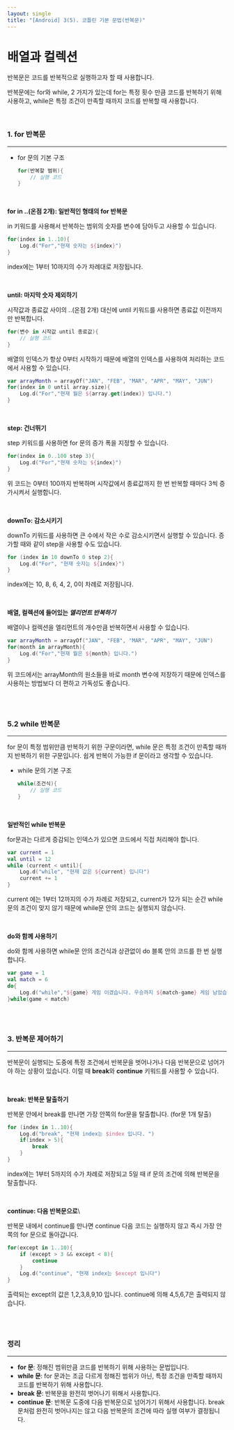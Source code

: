 ```yaml
---
layout: single
title: "[Android] 3(5). 코틀린 기본 문법(반복문)"
---
```




# 배열과 컬렉션

반복문은 코드를 반복적으로 실행하고자 할 때 사용합니다. 

반복문에는 for와 while, 2 가지가 있는데 for는 특정 횟수 만큼 코드를 반복하기 위해 사용하고, while은 특정 조건이 만족할 때까지 코드를 반복할 때 사용합니다. 

<br>

### 1. for 반복문

---

* for 문의 기본 구조

  ```kotlin
  for(반복할 범위){
      // 실행 코드
  }

<br>

**for in ..(온점 2개): 일반적인 형태의 for 반복문**

in 키워드를 사용해서 반복하는 범위의 숫자를 변수에 담아두고 사용할 수 있습니다. 

```kotlin
for(index in 1..10){
    Log.d("For","현재 숫자는 ${index}")
}
```

index에는 1부터 10까지의 수가 차례대로 저장됩니다. 

<br>

**until: 마지막 숫자 제외하기**

시작값과 종료값 사이의 ..(온점 2개) 대신에 until 키워드를 사용하면 종료값 이전까지만 반복합니다. 

```kotlin
for(변수 in 시작값 until 종료값){
    // 실행 코드
}
```

배열의 인덱스가 항상 0부터 시작하기 때문에 배열의 인덱스를 사용하여 처리하는 코드에서 사용할 수 있습니다. 

```kotlin
var arrayMonth = arrayOf("JAN", "FEB", "MAR", "APR", "MAY", "JUN")
for(index in 0 until array.size){
    Log.d("For","현재 월은 ${array.get(index)} 입니다.")
}
```

<br>

**step: 건너뛰기**

step 키워드를 사용하면 for 문의 증가 폭을 지정할 수 있습니다. 

```kotlin
for(index in 0..100 step 3){
    Log.d("For","현재 숫자는 ${index}")
}
```

위 코드는 0부터 100까지 반복하며 시작값에서 종료값까지 한 번 반복할 때마다 3씩 증가시켜서 실행합니다. 

<br>

**downTo: 감소시키기**

downTo 키워드를 사용하면 큰 수에서 작은 수로 감소시키면서 실행할 수 있습니다. 증가할 때와 같이 step을 사용할 수도 있습니다. 

```kotlin
for (index in 10 downTo 0 step 2){
    Log.d("For", "현재 숫자는 ${index}")
}
```

index에는 10, 8, 6, 4, 2, 0이 차례로 저장됩니다. 

<br>

**배열, 컬렉션에 들어있는 _엘리먼트 반복하기_**

배열이나 컬렉션을 엘리먼트의 개수만큼 반복하면서 사용할 수 있습니다. 

```kotlin
var arrayMonth = arrayOf("JAN", "FEB", "MAR", "APR", "MAY", "JUN")
for(month in arrayMonth){
    Log.d("For","현재 월은 ${month} 입니다.")
}
```

위 코드에서는 arrayMonth의 원소들을 바로 month 변수에 저장하기 때문에 인덱스를 사용하는 방법보다 더 편하고 가독성도 좋습니다. 

<br>

<br>

### 5.2 while 반복문

---

for 문이 특정 범위만큼 반복하기 위한 구문이라면, while 문은 특정 조건이 만족할 때까지 반복하기 위한 구문입니다. 쉽게 반복이 가능한 if 문이라고 생각할 수 있습니다. 

* while 문의 기본 구조

  ```kotlin
  while(조건식){
      // 실행 코드
  }
  ```

<br>

**일반적인 while 반복문**

for문과는 다르게 증감되는 인덱스가 있으면 코드에서 직접 처리해야 합니다. 

```kotlin
var current = 1
val until = 12
while (current < until){
    Log.d("while", "현재 값은 ${current} 입니다")
    current += 1
}
```

current 에는 1부터 12까지의 수가 차례로 저장되고, current가 12가 되는 순간 while문의 조건이 맞지 않기 때문에 while문 안의 코드는 실행되지 않습니다. 

<br>

**do와 함께 사용하기**

do와 함께 사용하면 while문 안의 조건식과 상관없이 do 블록 안의 코드를 한 번 실행합니다. 

```kotlin
var game = 1
val match = 6
do{
    Log.d("while","${game} 게임 이겼습니다. 우승까지 ${match-game} 게임 남았습니다. ")
}while(game < match)
```

<br>

<br>

### 3. 반복문 제어하기

---

반복문이 실행되는 도중에 특정 조건에서 반복문을 벗어나거나 다음 반복문으로 넘어가야 하는 상황이 있습니다. 이럴 때 **break**와 **continue** 키워드를 사용할 수 있습니다. 

<br>

**break: 반복문 탈출하기**

반복문 안에서 break를 만나면 가장 안쪽의 for문을 탈출합니다. (for문 1개 탈출)

```kotlin
for (index in 1..10){
	Log.d("break", "현재 index는 $index 입니다. ")
 	if(index > 5){
        break
    }
}

```

index에는 1부터 5까지의 수가 차례로 저장되고 5일 때 if 문의 조건에 의해 반복문을 탈출합니다. 

<br>

**continue: 다음 반복문으로**\

반복문 내에서 continue를 만나면 continue 다음 코드는 실행하지 않고 즉시 가장 안쪽의 for 문으로 돌아갑니다. 

```kotlin
for(except in 1..10){
    if (except > 3 && except < 8){
        continue
    }
    Log.d("continue", "현재 index는 $except 입니다")
}
```

출력되는 except의 값은 1,2,3,8,9,10 입니다. continue에 의해 4,5,6,7은 출력되지 않습니다. 

<br>

<br>

### 정리

---

* **for 문**: 정해진 범위만큼 코드를 반복하기 위해 사용하는 문법입니다. 
* **while 문**: for 문과는 조금 다르게 정해진 범위가 아닌, 특정 조건을 만족할 때까지 코드를 반복하기 위해 사용합니다. 
* **break 문**: 반복문을 완전히 벗어나기 위해서 사용합니다. 
* **continue 문**: 반복문 도중에 다음 반복문으로 넘어가기 위해서 사용합니다. break 문처럼 완전히 벗어나지는 않고 다음 반복문의 조건에 따라 실행 여부가 결정됩니다. 
